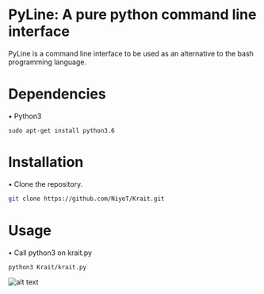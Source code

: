 # PyLine: A pure python command line interface

PyLine is a command line interface to be used as an alternative to the bash programming language.

# Dependencies

 • Python3
 ````
 sudo apt-get install python3.6
 ````

# Installation

• Clone the repository.

````sh
git clone https://github.com/NiyeT/Krait.git
````

# Usage

• Call python3 on krait.py
````
python3 Krait/krait.py
````
![alt text](https://i.imgur.com/h53eImU.png)

